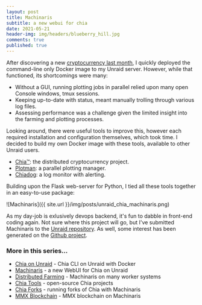 ```yaml
---
layout: post
title: Machinaris
subtitle: a new webui for chia
date: 2021-05-21
header-img: img/headers/blueberry_hill.jpg
comments: true
published: true
---
```


After discovering a new [cryptocurrency last month]({{site.url}}/04/30/unraid-chia-plotting-farming/), I quickly deployed the command-line only Docker image to my Unraid server.  However, while that functioned, its shortcomings were many:

* Without a GUI, running plotting jobs in parallel relied upon many open Console windows, tmux sessions.
* Keeping up-to-date with status, meant manually trolling through various log files.
* Assessing performance was a challenge given the limited insight into the farming and plotting processes.

Looking around, there were useful tools to improve this, however each required installation and configuration themselves, which took time.  I decided to build my own Docker image with these tools, available to other Unraid users.  

* [Chia™](https://www.chia.net/): the distributed cryptocurrency project.
* [Plotman](https://github.com/ericaltendorf/plotman): a parallel plotting manager.
* [Chiadog](https://github.com/martomi/chiadog): a log monitor with alerting.

Building upon the Flask web-server for Python, I tied all these tools together in an easy-to-use package:

![Machinaris]({{ site.url }}/img/posts/unraid_chia_machinaris.png)

As my day-job is exlusively devops backend, it's fun to dabble in front-end coding again.  Not sure where this project will go, but I've submitted Machinaris to the [Unraid repository](https://forums.unraid.net/topic/108896-support-machinaris-chia-cryptocurrency-farming-plotman-plotting-unraid-webui/). As well, some interest has been generated on the [Github project](https://github.com/guydavis/machinaris).

### More in this series...
* [Chia on Unraid]({{site.url}}/2021/04/30/unraid-chia-plotting-farming/) - Chia CLI on Unraid with Docker
* [Machinaris]({{site.url}}/2021/05/21/unraid-chia-machinaris/) - a new WebUI for Chia on Unraid
* [Distributed Farming]({{site.url}}/2021/06/29/machinaris-distributed/) - Machinaris on many worker systems
* [Chia Tools]({{site.url}}/2021/09/04/chia-tools/) - open-source Chia projects
* [Chia Forks]({{site.url}}/2021/10/13/chia-forks/) - running forks of Chia with Machinaris
* [MMX Blockchain]({{site.url}}/2021/12/31/mmx-blockchain/) - MMX blockchain on Machinaris


